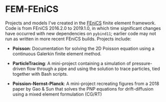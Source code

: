 # FEM-FEniCS
Projects and models I've created in the [FEniCS](https://fenicsproject.org/) finite element framework. Code is from FEniCS 2016.2.0 to 2019.1.0, in which time significant changes have occurred with new dependencies on `pybind11`; earlier code may not run as written in more recent FEniCS builds. Projects include:

- **Poisson**: Documentation for solving the 2D Poisson equation using a continuous Galerkin finite element method.

- **ParticleTracing**: A mini-project containing a simulation of pressure-driven flow through a pipe and using the solution to trace particles, tied together with Bash scripts.

- **Poission-Nernst-Planck**: A mini-project recreating figures from a 2018 paper by Gao & Sun that solves the PNP equations for drift-diffusion using a mixed element formulation (CG/RT)
